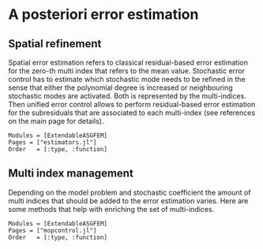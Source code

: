# A posteriori error estimation

## Spatial refinement
Spatial error estimation refers to classical residual-based error estimation
for the zero-th multi index that refers to the mean value.
Stochastic error control has to estimate which stochastic mode needs to be refined
in the sense that either the polynomial degree is increased or neighbouring
stochastic modes are activated. Both is represented by the multi-indices.
Then unified error control allows to perform residual-based error estimation for
the subresiduals that are associated to each multi-index
(see references on the main page for details).


```@autodocs
Modules = [ExtendableASGFEM]
Pages = ["estimators.jl"]
Order   = [:type, :function]
```

## Multi index management

Depending on the model problem and stochastic coefficient the
amount of multi indices that should be added to the error estimation
varies.
Here are some methods that help with enriching the set of multi-indices.


```@autodocs
Modules = [ExtendableASGFEM]
Pages = ["mopcontrol.jl"]
Order   = [:type, :function]
```